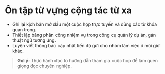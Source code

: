 # Ôn tập từ vựng cộng tác từ xa

- Ghi lại kịch bản mở đầu một cuộc họp trực tuyến và dùng các từ khóa quan trọng.
- Thiết lập bảng phân công nhiệm vụ trong công cụ quản lý dự án, gán thuật ngữ tương ứng.
- Luyện viết thông báo cập nhật tiến độ gửi cho nhóm làm việc ở múi giờ khác.

> **Gợi ý:** Thực hành đọc to hướng dẫn tham gia cuộc họp để làm quen giọng đọc chuyên nghiệp.
